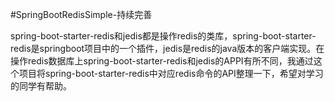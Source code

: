 #SpringBootRedisSimple-持续完善

spring-boot-starter-redis和jedis都是操作redis的类库，spring-boot-starter-redis是springboot项目中的一个插件，jedis是redis的java版本的客户端实现。在操作redis数据库上spring-boot-starter-redis和jedis的APPI有所不同，我通过这个项目将spring-boot-starter-redis中对应redis命令的API整理一下，希望对学习的同学有帮助。
